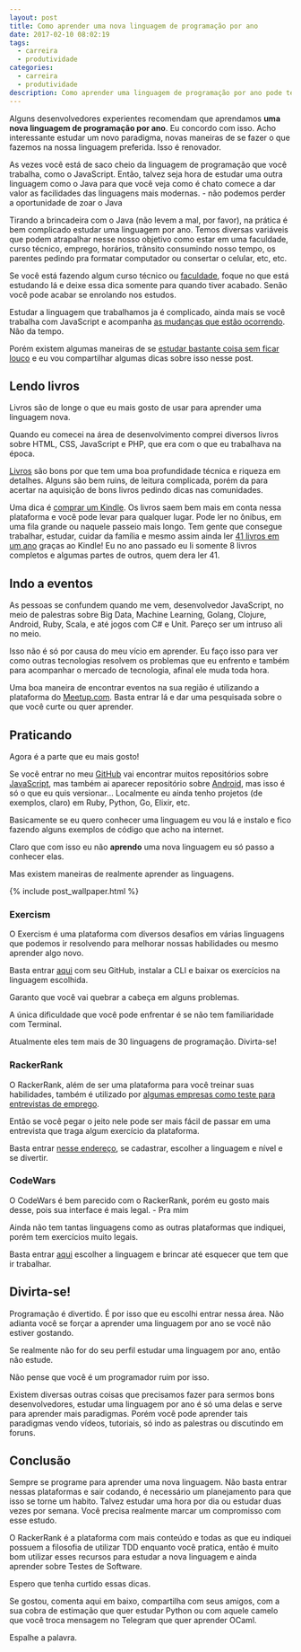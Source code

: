 ```yaml
---
layout: post
title: Como aprender uma nova linguagem de programação por ano
date: 2017-02-10 08:02:19
tags:
  - carreira
  - produtividade
categories:
  - carreira
  - produtividade
description: Como aprender uma linguagem de programação por ano pode te ajudar a aprender muitos paradigmas.
---
```


Alguns desenvolvedores experientes recomendam que aprendamos **uma nova linguagem de programação por ano**. Eu concordo com isso. Acho interessante estudar um novo paradigma, novas maneiras de se fazer o que fazemos na nossa linguagem preferida. Isso é renovador.

As vezes você está de saco cheio da linguagem de programação que você trabalha, como o JavaScript. Então, talvez seja hora de estudar uma outra linguagem como o Java para que você veja como é chato comece a dar valor as facilidades das linguagens mais modernas. - não podemos perder a oportunidade de zoar o Java <!-- more -->

Tirando a brincadeira com o Java (não levem a mal, por favor), na prática é bem complicado estudar uma linguagem por ano. Temos diversas variáveis que podem atrapalhar nesse nosso objetivo como estar em uma faculdade, curso técnico, emprego, horários, trânsito consumindo nosso tempo, os parentes pedindo pra formatar computador ou consertar o celular, etc, etc.

Se você está fazendo algum curso técnico ou [faculdade](/posts/Comecei-a-faculdade-de-informatica-e-agora/), foque no que está estudando lá e deixe essa dica somente para quando tiver acabado. Senão você pode acabar se enrolando nos estudos.

Estudar a linguagem que trabalhamos ja é complicado, ainda mais se você trabalha com JavaScript e acompanha [as mudanças que estão ocorrendo](https://medium.com/@woliveiras/sim-outro-post-sobre-ecmascript-2015-ou-es6-6d50a7f33bd4). Não da tempo.

Porém existem algumas maneiras de se [estudar bastante coisa sem ficar louco](/posts/como-alcancar-objetivos-rapidamente-nos-estudos/) e eu vou compartilhar algumas dicas sobre isso nesse post.

## Lendo livros

Livros são de longe o que eu mais gosto de usar para aprender uma linguagem nova.

Quando eu comecei na área de desenvolvimento comprei diversos livros sobre HTML, CSS, JavaScript e PHP, que era com o que eu trabalhava na época.

[Livros](/posts/Livros-sobre-JavaScript-do-iniciante-ao-avancado-e-ES6/) são bons por que tem uma boa profundidade técnica e riqueza em detalhes. Alguns são bem ruins, de leitura complicada, porém da para acertar na aquisição de bons livros pedindo dicas nas comunidades.

Uma dica é [comprar um Kindle](https://1motivo.com.br/kindle-poderoso/). Os livros saem bem mais em conta nessa plataforma e você pode levar para qualquer lugar. Pode ler no ônibus, em uma fila grande ou naquele passeio mais longo. Tem gente que consegue trabalhar, estudar, cuidar da família e mesmo assim ainda ler [41 livros em um ano](https://1motivo.com.br/dicas-ler-mais-livros/) graças ao Kindle! Eu no ano passado eu li somente 8 livros completos e algumas partes de outros, quem dera ler 41.

## Indo a eventos

As pessoas se confundem quando me vem, desenvolvedor JavaScript, no meio de palestras sobre Big Data, Machine Learning, Golang, Clojure, Android, Ruby, Scala,  e até jogos com C# e Unit. Pareço ser um intruso ali no meio.

Isso não é só por causa do meu vício em aprender. Eu faço isso para ver como outras tecnologias resolvem os problemas que eu enfrento e também para acompanhar o mercado de tecnologia, afinal ele muda toda hora.

Uma boa maneira de encontrar eventos na sua região é utilizando a plataforma do [Meetup.com](https://www.meetup.com/pt-BR/). Basta entrar lá e dar uma pesquisada sobre o que você curte ou quer aprender.

## Praticando

Agora é a parte que eu mais gosto! 

Se você entrar no meu [GitHub](https://github.com/woliveiras) vai encontrar muitos repositórios sobre [JavaScript](https://github.com/woliveiras?utf8=%E2%9C%93&tab=repositories&q=&type=&language=javascript), mas também ai aparecer repositório sobre [Android](https://github.com/woliveiras?utf8=%E2%9C%93&tab=repositories&q=&type=&language=java), mas isso é só o que eu quis versionar… Localmente eu ainda tenho projetos (de exemplos, claro) em Ruby, Python, Go, Elixir, etc.

Basicamente se eu quero conhecer uma linguagem eu vou lá e instalo e fico fazendo alguns exemplos de código que acho na internet.

Claro que com isso eu não **aprendo** uma nova linguagem eu só passo a conhecer elas.

Mas existem maneiras de realmente aprender as linguagens.

{% include post_wallpaper.html %}

### Exercism

O Exercism é uma plataforma com diversos desafios em várias linguagens que podemos ir resolvendo para melhorar nossas habilidades ou mesmo aprender algo novo.

Basta entrar [aqui](https://exercism.io/) com seu GitHub, instalar a CLI e baixar os exercícios na linguagem escolhida.

Garanto que você vai quebrar a cabeça em alguns problemas.

A única dificuldade que você pode enfrentar é se não tem familiaridade com Terminal.

Atualmente eles tem mais de 30 linguagens de programação. Divirta-se!

### RackerRank

O RackerRank, além de ser uma plataforma para você treinar suas habilidades, também é utilizado por [algumas empresas como teste para entrevistas de emprego](/posts/Como-e-uma-entrevista-de-emprego-para-desenvolvimento-front-end-JavaScript/).

Então se você pegar o jeito nele pode ser mais fácil de passar em uma entrevista que traga algum exercício da plataforma.

Basta entrar [nesse endereço](https://www.hackerrank.com/), se cadastrar, escolher a linguagem e nível e se divertir.

### CodeWars

O CodeWars é bem parecido com o RackerRank, porém eu gosto mais desse, pois sua interface é mais legal. - Pra mim

Ainda não tem tantas linguagens como as outras plataformas que indiquei, porém tem exercícios muito legais.

Basta entrar [aqui](https://www.codewars.com/) escolher a linguagem e brincar até esquecer que tem que ir trabalhar.

## Divirta-se!

Programação é divertido. É por isso que eu escolhi entrar nessa área. Não adianta você se forçar a aprender uma linguagem por ano se você não estiver gostando.

Se realmente não for do seu perfil estudar uma linguagem por ano, então não estude.

Não pense que você é um programador ruim por isso.

Existem diversas outras coisas que precisamos fazer para sermos bons desenvolvedores, estudar uma linguagem por ano é só uma delas e serve para aprender mais paradigmas. Porém você pode aprender tais paradigmas vendo vídeos, tutoriais, só indo as palestras ou discutindo em foruns.

## Conclusão

Sempre se programe para aprender uma nova linguagem. Não basta entrar nessas plataformas e sair codando, é necessário um planejamento para que isso se torne um habito. Talvez estudar uma hora por dia ou estudar duas vezes por semana. Você precisa realmente marcar um compromisso com esse estudo.

O RackerRank é a plataforma com mais conteúdo e todas as que eu indiquei possuem a filosofia de utilizar TDD enquanto você pratica, então é muito bom utilizar esses recursos para estudar a nova linguagem e ainda aprender sobre Testes de Software.

Espero que tenha curtido essas dicas.

Se gostou, comenta aqui em baixo, compartilha com seus amigos, com a sua cobra de estimação que quer estudar Python ou com aquele camelo que você troca mensagem no Telegram que quer aprender OCaml.

Espalhe a palavra.

